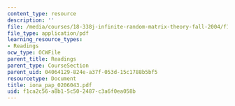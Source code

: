 ```yaml
---
content_type: resource
description: ''
file: /media/courses/18-338j-infinite-random-matrix-theory-fall-2004/f1ca2c56a8b15c502487c3a6f0ea058b_iona_pap_0206043.pdf
file_type: application/pdf
learning_resource_types:
- Readings
ocw_type: OCWFile
parent_title: Readings
parent_type: CourseSection
parent_uid: 04064129-824e-a37f-053d-15c1788b5bf5
resourcetype: Document
title: iona_pap_0206043.pdf
uid: f1ca2c56-a8b1-5c50-2487-c3a6f0ea058b
---
```

